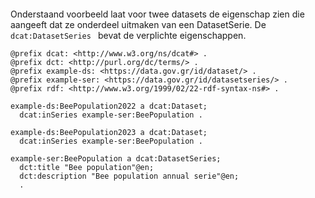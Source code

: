 #### 
Onderstaand voorbeeld laat voor twee datasets de eigenschap zien die aangeeft dat ze onderdeel uitmaken van een DatasetSerie. De <code>dcat:DatasetSeries </code> bevat de verplichte eigenschappen. 
<aside class='example'>

```turtle
@prefix dcat: <http://www.w3.org/ns/dcat#> .
@prefix dct: <http://purl.org/dc/terms/> .
@prefix example-ds: <https://data.gov.gr/id/dataset/> .
@prefix example-ser: <https://data.gov.gr/id/datasetseries/> .
@prefix rdf: <http://www.w3.org/1999/02/22-rdf-syntax-ns#> .

example-ds:BeePopulation2022 a dcat:Dataset;
  dcat:inSeries example-ser:BeePopulation .

example-ds:BeePopulation2023 a dcat:Dataset;
  dcat:inSeries example-ser:BeePopulation .

example-ser:BeePopulation a dcat:DatasetSeries;
  dct:title "Bee population"@en;
  dct:description "Bee population annual serie"@en;
  .


```
</aside>
